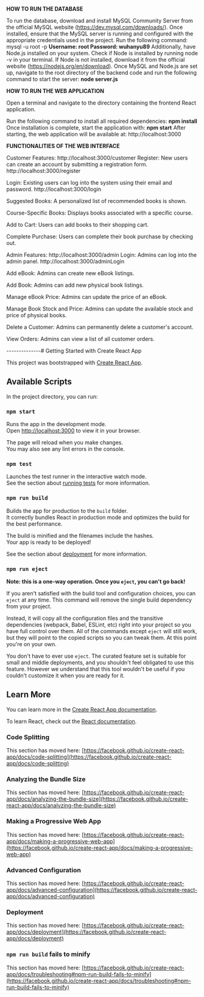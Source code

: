 **HOW TO RUN THE DATABASE**

To run the database, download and install MySQL Community Server from the official MySQL website (https://dev.mysql.com/downloads/). Once installed, ensure that the MySQL server is running and configured with the appropriate credentials used in the project. 
Run the following command: mysql -u root -p 
**Username: root
Password: wuhanyu89**
Additionally, have Node.js installed on your system. Check if Node is installed by running node -v in your terminal. If Node is not installed, download it from the official website (https://nodejs.org/en/download).
Once MySQL and Node.js are set up, navigate to the root directory of the backend code and run the following command to start the server:
**node server.js**

**HOW TO RUN THE WEB APPLICATION**

Open a terminal and navigate to the directory containing the frontend React application.


Run the following command to install all required dependencies:
**npm install**
Once installation is complete, start the application with:
**npm start**
After starting, the web application will be available at: http://localhost:3000

**FUNCTIONALITIES OF THE WEB INTERFACE**


Customer Features: http://localhost:3000/customer
Register: New users can create an account by submitting a registration form. http://localhost:3000/register


Login: Existing users can log into the system using their email and password. http://localhost:3000/login


Suggested Books: A personalized list of recommended books is shown.


Course-Specific Books: Displays books associated with a specific course.


Add to Cart: Users can add books to their shopping cart.


Complete Purchase: Users can complete their book purchase by checking out.


Admin Features: http://localhost:3000/admin
Login: Admins can log into the admin panel. http://localhost:3000/adminLogin


Add eBook: Admins can create new eBook listings.


Add Book: Admins can add new physical book listings.


Manage eBook Price: Admins can update the price of an eBook.


Manage Book Stock and Price: Admins can update the available stock and price of physical books.


Delete a Customer: Admins can permanently delete a customer's account.


View Orders: Admins can view a list of all customer orders.



--------------# Getting Started with Create React App

This project was bootstrapped with [Create React App](https://github.com/facebook/create-react-app).

## Available Scripts

In the project directory, you can run:

### `npm start`

Runs the app in the development mode.\
Open [http://localhost:3000](http://localhost:3000) to view it in your browser.

The page will reload when you make changes.\
You may also see any lint errors in the console.

### `npm test`

Launches the test runner in the interactive watch mode.\
See the section about [running tests](https://facebook.github.io/create-react-app/docs/running-tests) for more information.

### `npm run build`

Builds the app for production to the `build` folder.\
It correctly bundles React in production mode and optimizes the build for the best performance.

The build is minified and the filenames include the hashes.\
Your app is ready to be deployed!

See the section about [deployment](https://facebook.github.io/create-react-app/docs/deployment) for more information.

### `npm run eject`

**Note: this is a one-way operation. Once you `eject`, you can't go back!**

If you aren't satisfied with the build tool and configuration choices, you can `eject` at any time. This command will remove the single build dependency from your project.

Instead, it will copy all the configuration files and the transitive dependencies (webpack, Babel, ESLint, etc) right into your project so you have full control over them. All of the commands except `eject` will still work, but they will point to the copied scripts so you can tweak them. At this point you're on your own.

You don't have to ever use `eject`. The curated feature set is suitable for small and middle deployments, and you shouldn't feel obligated to use this feature. However we understand that this tool wouldn't be useful if you couldn't customize it when you are ready for it.

## Learn More

You can learn more in the [Create React App documentation](https://facebook.github.io/create-react-app/docs/getting-started).

To learn React, check out the [React documentation](https://reactjs.org/).

### Code Splitting

This section has moved here: [https://facebook.github.io/create-react-app/docs/code-splitting](https://facebook.github.io/create-react-app/docs/code-splitting)

### Analyzing the Bundle Size

This section has moved here: [https://facebook.github.io/create-react-app/docs/analyzing-the-bundle-size](https://facebook.github.io/create-react-app/docs/analyzing-the-bundle-size)

### Making a Progressive Web App

This section has moved here: [https://facebook.github.io/create-react-app/docs/making-a-progressive-web-app](https://facebook.github.io/create-react-app/docs/making-a-progressive-web-app)

### Advanced Configuration

This section has moved here: [https://facebook.github.io/create-react-app/docs/advanced-configuration](https://facebook.github.io/create-react-app/docs/advanced-configuration)

### Deployment

This section has moved here: [https://facebook.github.io/create-react-app/docs/deployment](https://facebook.github.io/create-react-app/docs/deployment)

### `npm run build` fails to minify

This section has moved here: [https://facebook.github.io/create-react-app/docs/troubleshooting#npm-run-build-fails-to-minify](https://facebook.github.io/create-react-app/docs/troubleshooting#npm-run-build-fails-to-minify)
